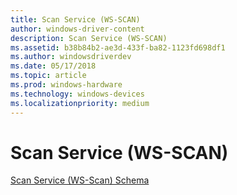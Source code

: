 ```yaml
---
title: Scan Service (WS-SCAN)
author: windows-driver-content
description: Scan Service (WS-SCAN)
ms.assetid: b38b84b2-ae3d-433f-ba82-1123fd698df1
ms.author: windowsdriverdev
ms.date: 05/17/2018
ms.topic: article
ms.prod: windows-hardware
ms.technology: windows-devices
ms.localizationpriority: medium
---
```


# Scan Service (WS-SCAN)


[Scan Service (WS-Scan) Schema](https://docs.microsoft.com/windows-hardware/drivers/image/scan-service--ws-scan--schema)







